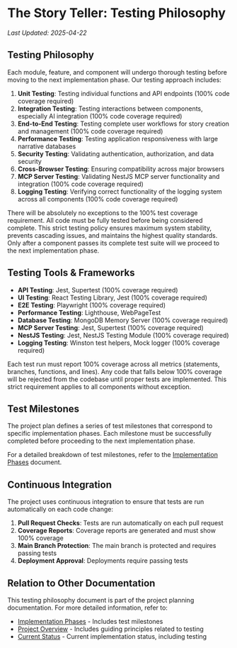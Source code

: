 # The Story Teller: Testing Philosophy

*Last Updated: 2025-04-22*

## Testing Philosophy

Each module, feature, and component will undergo thorough testing before moving to the next implementation phase. Our testing approach includes:

1. **Unit Testing**: Testing individual functions and API endpoints (100% code coverage required)
2. **Integration Testing**: Testing interactions between components, especially AI integration (100% code coverage required)
3. **End-to-End Testing**: Testing complete user workflows for story creation and management (100% code coverage required)
4. **Performance Testing**: Testing application responsiveness with large narrative databases
5. **Security Testing**: Validating authentication, authorization, and data security
6. **Cross-Browser Testing**: Ensuring compatibility across major browsers
7. **MCP Server Testing**: Validating NestJS MCP server functionality and integration (100% code coverage required)
8. **Logging Testing**: Verifying correct functionality of the logging system across all components (100% code coverage required)

There will be absolutely no exceptions to the 100% test coverage requirement. All code must be fully tested before being considered complete. This strict testing policy ensures maximum system stability, prevents cascading issues, and maintains the highest quality standards. Only after a component passes its complete test suite will we proceed to the next implementation phase.

## Testing Tools & Frameworks

- **API Testing**: Jest, Supertest (100% coverage required)
- **UI Testing**: React Testing Library, Jest (100% coverage required)
- **E2E Testing**: Playwright (100% coverage required)
- **Performance Testing**: Lighthouse, WebPageTest
- **Database Testing**: MongoDB Memory Server (100% coverage required)
- **MCP Server Testing**: Jest, Supertest (100% coverage required)
- **NestJS Testing**: Jest, NestJS Testing Module (100% coverage required)
- **Logging Testing**: Winston test helpers, Mock logger (100% coverage required)

Each test run must report 100% coverage across all metrics (statements, branches, functions, and lines). Any code that falls below 100% coverage will be rejected from the codebase until proper tests are implemented. This strict requirement applies to all components without exception.

## Test Milestones

The project plan defines a series of test milestones that correspond to specific implementation phases. Each milestone must be successfully completed before proceeding to the next implementation phase.

For a detailed breakdown of test milestones, refer to the [Implementation Phases](./phases.md) document.

## Continuous Integration

The project uses continuous integration to ensure that tests are run automatically on each code change:

1. **Pull Request Checks**: Tests are run automatically on each pull request
2. **Coverage Reports**: Coverage reports are generated and must show 100% coverage
3. **Main Branch Protection**: The main branch is protected and requires passing tests
4. **Deployment Approval**: Deployments require passing tests

## Relation to Other Documentation

This testing philosophy document is part of the project planning documentation. For more detailed information, refer to:

- [Implementation Phases](./phases.md) - Includes test milestones
- [Project Overview](./overview.md) - Includes guiding principles related to testing
- [Current Status](../status/overview.md) - Current implementation status, including testing 